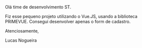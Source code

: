 Olá time de desenvolvimento ST.

Fiz esse pequeno projeto utilizando o Vue.JS, usando a biblioteca PRIMEVUE.
Consegui desenvolver apenas o form de cadastro. 

Atenciosamente,

Lucas Nogueira